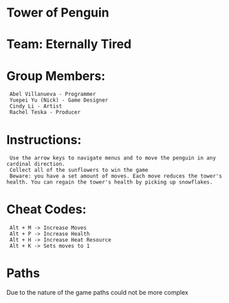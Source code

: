 # Tower of Penguin
# Team: Eternally Tired
# Group Members:
     Abel Villanueva - Programmer
     Yuepei Yu (Nick) - Game Designer
     Cindy Li - Artist
     Rachel Teska - Producer
 
# Instructions:
     Use the arrow keys to navigate menus and to move the penguin in any cardinal direction.
     Collect all of the sunflowers to win the game
     Beware: you have a set amount of moves. Each move reduces the tower's health. You can regain the tower's health by picking up snowflakes.
 
# Cheat Codes:
     Alt + M -> Increase Moves
     Alt + P -> Increase Health
     Alt + H -> Increase Heat Resource
     Alt + K -> Sets moves to 1

# Paths
Due to the nature of the game paths could not be more complex
